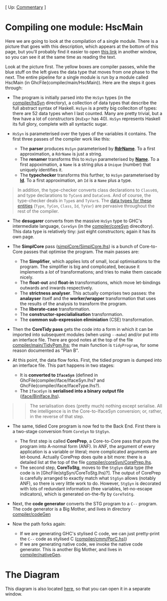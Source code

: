 
\[ Up: [Commentary](commentary) \]


# Compiling one module: HscMain



Here we are going to look at the compilation of a single module.
There is a picture that goes with this description, which appears at the bottom of this page, but you'll probably find it easier to open [this link](commentary/compiler/hsc-pipe) in another window, so you can see it at the same time as reading the text.



Look at the picture first.  The yellow boxes are compiler passes, while the blue stuff on the left gives the data type that moves from one phase to the next.  The entire pipeline for a single module is run by a module called HscMain (in GhcFile(compiler/main/HscMain)).  Here are the steps it goes through:


- The program is initially parsed into the `HsSyn` types (in the [compiler/hsSyn](/trac/ghc/browser/ghc/compiler/hsSyn) directory), a collection of data types that describe the full abstract syntax of Haskell.  `HsSyn` is a pretty big colleciton of types: there are 52 data types when I last counted.  Many are pretty trivial, but a few have a lot of constructors (`HsExpr` has 40).  `HsSyn` represents Haskell its full glory, complete with all syntactic sugar.

- `HsSyn` is parameterised over the types of the variables it contains.  The first three passes of the compiler work like this:

  - The **parser** produces `HsSyn` parameterised by **[RdrName](commentary/compiler/rdr-name-type)**.  To a first approximation, a `RdrName` is just a string.
  - The **renamer** transforms this to `HsSyn` parameterised by **[Name](commentary/compiler/name-type)**.  To a first appoximation, a `Name` is a string plus a `Unique` (number) that uniquely identifies it.
  - The **typechecker** transforms this further, to `HsSyn` parameterised by **[Id](commentary/compiler/entity-types)**.  To a first approximation, an `Id` is a `Name` plus a type.

>
>
> In addition, the type-checker converts class declarations to `Class`es, and type declarations to `TyCon`s and `DataCon`s.  And of course, the type-checker deals in `Type`s and `TyVar`s. The [data types for these entities](commentary/compiler/entity-types) (`Type`, `TyCon`, `Class`, `Id`, `TyVar`) are pervasive throughout the rest of the compiler.
>
>

- The **desugarer** converts from the massive `HsSyn` type to GHC's intermediate language, `CoreSyn` (in the [compiler/coreSyn](/trac/ghc/browser/ghc/compiler/coreSyn) direcdtory).  This data type is relatively tiny: just eight constructors; again it has its own page.

- The **SimplCore** pass ([simplCore/SimplCore.lhs](/trac/ghc/browser/ghc/simplCore/SimplCore.lhs)) is a bunch of Core-to-Core passes that optimise the program.  The main passes are:

  - The **Simplifier**, which applies lots of small, local optimisations to the program.  The simplifier is big and complicated, because it implements a *lot* of transformations; and tries to make them cascade nicely.
  - The **float-out** and **float-in** transformations, which move let-bindings outwards and inwards respectively.
  - The **strictness analyser**.  This actually comprises two passes: the **analayser** itself and the **worker/wrapper** transformation that uses the results of the analysis to transform the program.
  - The **liberate-case** transformation.
  - The **constructor-specialialisation** transformation.
  - The **common sub-expression eliminiation** (CSE) transformation.

- Then the **CoreTidy pass** gets the code into a form in which it can be imported into subsequent modules (when using `--make`) and/or put into an interface file.  There are good notes at the top of the file [compiler/main/TidyPgm.lhs](/trac/ghc/browser/ghc/compiler/main/TidyPgm.lhs); the main function is `tidyProgram`, for some reason documented as "Plan B".

- At this point, the data flow forks.  First, the tidied program is dumped into an interface file.  This part happens in two stages:

  - It is **converted to `IfaceSyn`** (defined in GhcFile(compiler/iface/IfaceSyn.lhs? and GhcFile(compiler/iface/IfaceType.lhs?).
  - The `IfaceSyn` is **serialised into a binary output file** ([iface/BinIface.lhs](/trac/ghc/browser/ghc/iface/BinIface.lhs)).

>
> >
> >
> > The serialisation does (pretty much) nothing except serialise.  All the intelligence is in the Core-to-IfaceSyn conversion; or, rather, in the reverse of that step.
> >
> >
>

- The same, tidied Core program is now fed to the Back End.  First there is a two-stage conversion from `CoreSyn` to `StgSyn`.

  - The first step is called **CorePrep**, a Core-to-Core pass that puts the program into A-normal form (ANF).  In ANF, the argument of every application is a variable or literal; more complicated arguments are let-bound.  Actually CorePrep does quite a bit more: there is a detailed list at the top of the file [compiler/coreSyn/CorePrep.lhs](/trac/ghc/browser/ghc/compiler/coreSyn/CorePrep.lhs).
  - The second step, **CoreToStg**, moves to the `StgSyn` data type (the code is in \[GhcFile(stgSyn/CoreToStg.lhs)?\].  The output of CorePrep is carefully arranged to exactly match what `StgSyn` allows (notably ANF), so there is very little work to do. However, `StgSyn` is decorated with lots of redundant information (free variables, let-no-escape indicators), which is generated on-the-fly by `CoreToStg`.

- Next, the **code generator** converts the STG program to a `C--` program.  The code generator is a Big Mother, and lives in directory [compiler/codeGen](/trac/ghc/browser/ghc/compiler/codeGen)  

- Now the path forks again:

  - If we are generating GHC's stylised C code, we can just pretty-print the `C--` code as stylised C ([compiler/cmm/PprC.hs)](/trac/ghc/browser/ghc/compiler/cmm/PprC.hs))
  - If we are generating native code, we invoke the native code generator.  This is another Big Mother, and lives in [compiler/nativeGen](/trac/ghc/browser/ghc/compiler/nativeGen).

# The Diagram



This diagram is also located [here](commentary/compiler/hsc-pipe), so that you can open it in a separate window.



[](/trac/ghc/attachment/wiki/Commentary/Compiler/HscPipe/HscPipe.png)


